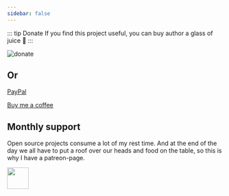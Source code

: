 ```yaml
---
sidebar: false
---
```


::: tip Donate
If you find this project useful, you can buy author a glass of juice :tropical_drink:
:::

![donate](https://panjiachen.gitee.io/gitee-cdn/vue-element-admin-site/bd273f0d-83a0-4ef2-92e1-9ac8ed3746b9.png)

## Or

[PayPal](https://www.paypal.me/panfree23)

[Buy me a coffee](https://www.buymeacoffee.com/Pan)

## Monthly support

Open source projects consume a lot of my rest time. And at the end of the day we all have to put a roof over our heads and food on the table, so this is why I have a patreon-page.

<a target="_blank" href="https://www.patreon.com/panjiachen">
<img src="https://c5.patreon.com/external/logo/become_a_patron_button@2x.png" height="50">
</a>
